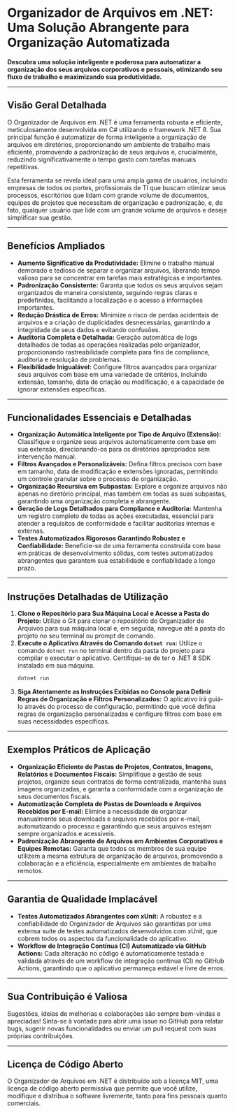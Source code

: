 # Organizador de Arquivos em .NET: Uma Solução Abrangente para Organização Automatizada

**Descubra uma solução inteligente e poderosa para automatizar a organização dos seus arquivos corporativos e pessoais, otimizando seu fluxo de trabalho e maximizando sua produtividade.**

---

## Visão Geral Detalhada

O Organizador de Arquivos em .NET é uma ferramenta robusta e eficiente, meticulosamente desenvolvida em C# utilizando o framework .NET 8. Sua principal função é automatizar de forma inteligente a organização de arquivos em diretórios, proporcionando um ambiente de trabalho mais eficiente, promovendo a padronização de seus arquivos e, crucialmente, reduzindo significativamente o tempo gasto com tarefas manuais repetitivas.

Esta ferramenta se revela ideal para uma ampla gama de usuários, incluindo empresas de todos os portes, profissionais de TI que buscam otimizar seus processos, escritórios que lidam com grande volume de documentos, equipes de projetos que necessitam de organização e padronização, e, de fato, qualquer usuário que lide com um grande volume de arquivos e deseje simplificar sua gestão.

---

## Benefícios Ampliados

- **Aumento Significativo da Produtividade:** Elimine o trabalho manual demorado e tedioso de separar e organizar arquivos, liberando tempo valioso para se concentrar em tarefas mais estratégicas e importantes.
- **Padronização Consistente:** Garanta que todos os seus arquivos sejam organizados de maneira consistente, seguindo regras claras e predefinidas, facilitando a localização e o acesso a informações importantes.
- **Redução Drástica de Erros:** Minimize o risco de perdas acidentais de arquivos e a criação de duplicidades desnecessárias, garantindo a integridade de seus dados e evitando confusões.
- **Auditoria Completa e Detalhada:** Geração automática de logs detalhados de todas as operações realizadas pelo organizador, proporcionando rastreabilidade completa para fins de compliance, auditoria e resolução de problemas.
- **Flexibilidade Inigualável:** Configure filtros avançados para organizar seus arquivos com base em uma variedade de critérios, incluindo extensão, tamanho, data de criação ou modificação, e a capacidade de ignorar extensões específicas.

---

## Funcionalidades Essenciais e Detalhadas

- **Organização Automática Inteligente por Tipo de Arquivo (Extensão):** Classifique e organize seus arquivos automaticamente com base em sua extensão, direcionando-os para os diretórios apropriados sem intervenção manual.
- **Filtros Avançados e Personalizáveis:** Defina filtros precisos com base em tamanho, data de modificação e extensões ignoradas, permitindo um controle granular sobre o processo de organização.
- **Organização Recursiva em Subpastas:** Explore e organize arquivos não apenas no diretório principal, mas também em todas as suas subpastas, garantindo uma organização completa e abrangente.
- **Geração de Logs Detalhados para Compliance e Auditoria:** Mantenha um registro completo de todas as ações executadas, essencial para atender a requisitos de conformidade e facilitar auditorias internas e externas.
- **Testes Automatizados Rigorosos Garantindo Robustez e Confiabilidade:** Beneficie-se de uma ferramenta construída com base em práticas de desenvolvimento sólidas, com testes automatizados abrangentes que garantem sua estabilidade e confiabilidade a longo prazo.

---

## Instruções Detalhadas de Utilização

1. **Clone o Repositório para Sua Máquina Local e Acesse a Pasta do Projeto:** Utilize o Git para clonar o repositório do Organizador de Arquivos para sua máquina local e, em seguida, navegue até a pasta do projeto no seu terminal ou prompt de comando.
2. **Execute o Aplicativo Através do Comando `dotnet run`:** Utilize o comando `dotnet run` no terminal dentro da pasta do projeto para compilar e executar o aplicativo. Certifique-se de ter o .NET 8 SDK instalado em sua máquina.
   ```sh
   dotnet run
   ```
3. **Siga Atentamente as Instruções Exibidas no Console para Definir Regras de Organização e Filtros Personalizados:** O aplicativo irá guiá-lo através do processo de configuração, permitindo que você defina regras de organização personalizadas e configure filtros com base em suas necessidades específicas.

---

## Exemplos Práticos de Aplicação

- **Organização Eficiente de Pastas de Projetos, Contratos, Imagens, Relatórios e Documentos Fiscais:** Simplifique a gestão de seus projetos, organize seus contratos de forma centralizada, mantenha suas imagens organizadas, e garanta a conformidade com a organização de seus documentos fiscais.
- **Automatização Completa de Pastas de Downloads e Arquivos Recebidos por E-mail:** Elimine a necessidade de organizar manualmente seus downloads e arquivos recebidos por e-mail, automatizando o processo e garantindo que seus arquivos estejam sempre organizados e acessíveis.
- **Padronização Abrangente de Arquivos em Ambientes Corporativos e Equipes Remotas:** Garanta que todos os membros de sua equipe utilizem a mesma estrutura de organização de arquivos, promovendo a colaboração e a eficiência, especialmente em ambientes de trabalho remotos.

---

## Garantia de Qualidade Implacável

- **Testes Automatizados Abrangentes com xUnit:** A robustez e a confiabilidade do Organizador de Arquivos são garantidas por uma extensa suíte de testes automatizados desenvolvidos com xUnit, que cobrem todos os aspectos da funcionalidade do aplicativo.
- **Workflow de Integração Contínua (CI) Automatizado via GitHub Actions:** Cada alteração no código é automaticamente testada e validada através de um workflow de integração contínua (CI) no GitHub Actions, garantindo que o aplicativo permaneça estável e livre de erros.

---

## Sua Contribuição é Valiosa

Sugestões, ideias de melhorias e colaborações são sempre bem-vindas e apreciadas! Sinta-se à vontade para abrir uma issue no GitHub para relatar bugs, sugerir novas funcionalidades ou enviar um pull request com suas próprias contribuições.

---

## Licença de Código Aberto

O Organizador de Arquivos em .NET é distribuído sob a licença MIT, uma licença de código aberto permissiva que permite que você utilize, modifique e distribua o software livremente, tanto para fins pessoais quanto comerciais.
